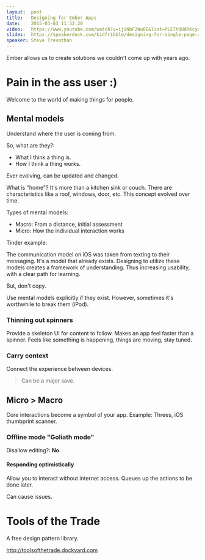 ```yaml
---
layout:  post
title:   Designing for Ember Apps
date:    2015-03-03 11:32:20
video:   https://www.youtube.com/watch?v=ijiNbF2Wu0E&list=PLE7tQUdRKcyacwiUPs0CjPYt6tJub4xXU&index=3
slides:  https://speakerdeck.com/kidfribble/designing-for-single-page-applications
speaker: Steve Trevathan
---
```


Ember allows us to create solutions we couldn't come up with years ago.

# Pain in the ass user :)

Welcome to the world of making things for people.

## Mental models

Understand where the user is coming from.

So, what are they?:

* What I think a thing is.
* How I think a thing works.

Ever evolving, can be updated and changed.

What is "home"? It's more than a kitchen sink or couch. There are characteristics
like a roof, windows, door, etc. This concept evolved over time.

Types of mental models:

* Macro: From a distance, initial assessment
* Micro: How the individual interaction works

Tinder example:

The communication model on iOS was taken from texting to their messaging. It's a model
that already exists. Designing to utilize these models creates a framework of understanding.
Thus increasing usability, with a clear path for learning.

But, don't copy.

Use mental models explicitly if they exist. However, sometimes it's worthwhile to break them (iPod).

### Thinning out spinners

Provide a skeleton UI for content to follow. Makes an app feel faster than a spinner. Feels like
something is happening, things are moving, stay tuned.

### Carry context

Connect the experience between devices.

> Can be a major save.

## Micro > Macro

Core interactions become a symbol of your app. Example: Threes, iOS thumbprint scanner.

### Offline mode "Goliath mode"

Disallow editing?: __No__.

#### Responding optimistically

Allow you to interact without internet access. Queues up the actions to be done later.

Can cause issues.

# Tools of the Trade

A free design pattern library.

<http://toolsofthetrade.dockyard.com>
